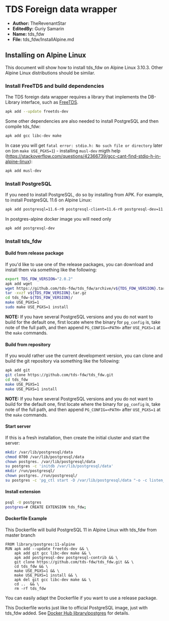 # TDS Foreign data wrapper

* **Author:** TheRevenantStar
* **EditedBy:** Guriy Samarin
* **Name:** tds_fdw
* **File:** tds_fdw/InstallAlpine.md

## Installing on Alpine Linux

This document will show how to install tds_fdw on Alpine Linux 3.10.3. Other Alpine Linux distributions should be similar.

### Install FreeTDS and build dependencies

The TDS foreign data wrapper requires a library that implements the DB-Library interface,
such as [FreeTDS](http://www.freetds.org).

```bash
apk add --update freetds-dev
```

Some other dependencies are also needed to install PostgreSQL and then compile tds_fdw:

```bash
apk add gcc libc-dev make
```

In case you will get `fatal error: stdio.h: No such file or directory` later on (on `make USE_PGXS=1`) - installing `musl-dev` migth help (https://stackoverflow.com/questions/42366739/gcc-cant-find-stdio-h-in-alpine-linux):

```bash
apk add musl-dev
```

### Install PostgreSQL

If you need to install PostgreSQL, do so by installing from APK. For example, to install PostgreSQL 11.6 on Alpine Linux:

```bash
apk add postgresql=11.6-r0 postgresql-client=11.6-r0 postgresql-dev=11.6-r0
```

In postgres-alpine docker image you will need only 

```bash
apk add postgresql-dev
```

### Install tds_fdw

#### Build from release package

If you'd like to use one of the release packages, you can download and install them via something like the following:

```bash
export TDS_FDW_VERSION="2.0.2"
apk add wget
wget https://github.com/tds-fdw/tds_fdw/archive/v${TDS_FDW_VERSION}.tar.gz
tar -xvzf v${TDS_FDW_VERSION}.tar.gz
cd tds_fdw-${TDS_FDW_VERSION}/
make USE_PGXS=1
sudo make USE_PGXS=1 install
```

**NOTE:** If you have several PostgreSQL versions and you do not want to build for the default one, first locate where the binary for `pg_config` is, take note of the full path, and then append `PG_CONFIG=<PATH>` after `USE_PGXS=1` at the `make` commands.

#### Build from repository

If you would rather use the current development version, you can clone and build the git repository via something like the following:

```bash
apk add git
git clone https://github.com/tds-fdw/tds_fdw.git
cd tds_fdw
make USE_PGXS=1
make USE_PGXS=1 install
```

**NOTE:** If you have several PostgreSQL versions and you do not want to build for the default one, first locate where the binary for `pg_config` is, take note of the full path, and then append `PG_CONFIG=<PATH>` after `USE_PGXS=1` at the `make` commands.

#### Start server

If this is a fresh installation, then create the initial cluster and start the server:

```bash
mkdir /var/lib/postgresql/data
chmod 0700 /var/lib/postgresql/data
chown postgres. /var/lib/postgresql/data
su postgres -c 'initdb /var/lib/postgresql/data'
mkdir /run/postgresql/
chown postgres. /run/postgresql/
su postgres -c 'pg_ctl start -D /var/lib/postgresql/data "-o -c listen_addresses=\"\""'
```

#### Install extension

```bash
psql -U postgres
postgres=# CREATE EXTENSION tds_fdw;
```

#### Dockerfile Example

This Dockerfile will build PostgreSQL 11 in Alpine Linux with tds_fdw from master branch

```
FROM library/postgres:11-alpine
RUN apk add --update freetds-dev && \
    apk add git gcc libc-dev make && \
    apk add postgresql-dev postgresql-contrib && \
    git clone https://github.com/tds-fdw/tds_fdw.git && \
    cd tds_fdw && \
    make USE_PGXS=1 && \
    make USE_PGXS=1 install && \
    apk del git gcc libc-dev make && \
    cd ..  && \
    rm -rf tds_fdw
```

You can easily adapt the Dockerfile if you want to use a release package.

This Dockerfile works just like to official PostgreSQL image, just with tds_fdw added. See [Docker Hub library/postgres](https://hub.docker.com/_/postgres/) for details.
